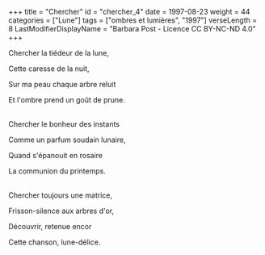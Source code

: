 +++
title = "Chercher"
id = "chercher_4"
date = 1997-08-23
weight = 44
categories = ["Lune"]
tags = ["ombres et lumières", "1997"]
verseLength = 8
LastModifierDisplayName = "Barbara Post - Licence CC BY-NC-ND 4.0"
+++

Chercher la tiédeur de la lune,

Cette caresse de la nuit,

Sur ma peau chaque arbre reluit

Et l'ombre prend un goût de prune.

 \
Chercher le bonheur des instants

Comme un parfum soudain lunaire,

Quand s'épanouit en rosaire

La communion du printemps.

 \
Chercher toujours une matrice,

Frisson-silence aux arbres d'or,

Découvrir, retenue encor

Cette chanson, lune-délice.
